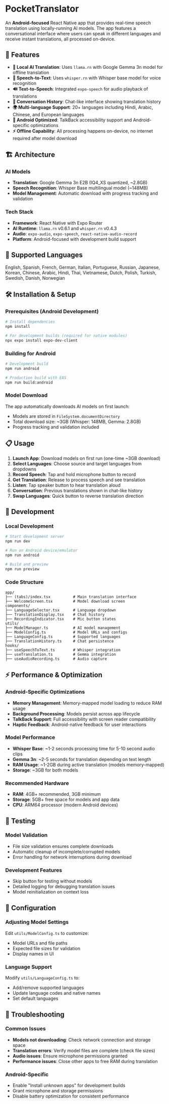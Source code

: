 # PocketTranslator

An **Android-focused** React Native app that provides real-time speech translation using locally-running AI models. The app features a conversational interface where users can speak in different languages and receive instant translations, all processed on-device.

## 🚀 Features

- **🤖 Local AI Translation**: Uses `llama.rn` with Google Gemma 3n model for offline translation
- **🎤 Speech-to-Text**: Uses `whisper.rn` with Whisper base model for voice recognition  
- **🔊 Text-to-Speech**: Integrated `expo-speech` for audio playback of translations
- **💬 Conversation History**: Chat-like interface showing translation history
- **🌍 Multi-language Support**: 20+ languages including Hindi, Arabic, Chinese, and European languages
- **📱 Android Optimized**: TalkBack accessibility support and Android-specific optimizations
- **⚡ Offline Capability**: All processing happens on-device, no internet required after model download

## 🏗️ Architecture

### AI Models
- **Translation**: Google Gemma 3n E2B (IQ4_XS quantized, ~2.8GB)
- **Speech Recognition**: Whisper Base multilingual model (~148MB)
- **Model Management**: Automatic download with progress tracking and validation

### Tech Stack
- **Framework**: React Native with Expo Router
- **AI Runtime**: `llama.rn` v0.6.1 and `whisper.rn` v0.4.3
- **Audio**: `expo-audio`, `expo-speech`, `react-native-audio-record`
- **Platform**: Android-focused with development build support

## 📱 Supported Languages

English, Spanish, French, German, Italian, Portuguese, Russian, Japanese, Korean, Chinese, Arabic, Hindi, Thai, Vietnamese, Dutch, Polish, Turkish, Swedish, Danish, Norwegian

## 🛠️ Installation & Setup

### Prerequisites (Android Development)
```bash
# Install dependencies
npm install

# For development builds (required for native modules)
npx expo install expo-dev-client
```

### Building for Android
```bash
# Development build
npm run android

# Production build with EAS
npm run build:android
```

### Model Download
The app automatically downloads AI models on first launch:
- Models are stored in `FileSystem.documentDirectory`
- Total download size: ~3GB (Whisper: 148MB, Gemma: 2.8GB)
- Progress tracking and validation included

## 📋 Usage

1. **Launch App**: Download models on first run (one-time ~3GB download)
2. **Select Languages**: Choose source and target languages from dropdowns
3. **Record Speech**: Tap and hold microphone button to record
4. **Get Translation**: Release to process speech and see translation
5. **Listen**: Tap speaker button to hear translation aloud
6. **Conversation**: Previous translations shown in chat-like history
7. **Swap Languages**: Quick button to reverse translation direction

## 🔧 Development

### Local Development
```bash
# Start development server
npm run dev

# Run on Android device/emulator
npm run android

# Build and preview
npm run preview
```

### Code Structure
```
app/
├── (tabs)/index.tsx          # Main translation interface
├── WelcomeScreen.tsx         # Model download screen
components/
├── LanguageSelector.tsx      # Language dropdown
├── TranslationDisplay.tsx    # Chat history
├── RecordingIndicator.tsx    # Mic button states
utils/
├── ModelManager.ts           # AI model management
├── ModelConfig.ts            # Model URLs and configs
├── LanguageConfig.ts         # Supported languages
├── TranslationHistory.ts     # Chat persistence
hooks/
├── useSpeechToText.ts        # Whisper integration
├── useTranslation.ts         # Gemma integration
├── useAudioRecording.ts      # Audio capture
```

## ⚡ Performance & Optimization

### Android-Specific Optimizations
- **Memory Management**: Memory-mapped model loading to reduce RAM usage
- **Background Processing**: Models persist across app lifecycle
- **TalkBack Support**: Full accessibility with screen reader compatibility
- **Haptic Feedback**: Android-native feedback for user interactions

### Model Performance
- **Whisper Base**: ~1-2 seconds processing time for 5-10 second audio clips
- **Gemma 3n**: ~2-5 seconds for translation depending on text length
- **RAM Usage**: ~1-2GB during active translation (models memory-mapped)
- **Storage**: ~3GB for both models

### Recommended Hardware
- **RAM**: 4GB+ recommended, 3GB minimum
- **Storage**: 5GB+ free space for models and app data
- **CPU**: ARM64 processor (modern Android devices)

## 🧪 Testing

### Model Validation
- File size validation ensures complete downloads
- Automatic cleanup of incomplete/corrupted models
- Error handling for network interruptions during download

### Development Features
- Skip button for testing without models
- Detailed logging for debugging translation issues
- Model reinitialization on context loss

## 📝 Configuration

### Adjusting Model Settings
Edit `utils/ModelConfig.ts` to customize:
- Model URLs and file paths
- Expected file sizes for validation
- Display names in UI

### Language Support
Modify `utils/LanguageConfig.ts` to:
- Add/remove supported languages
- Update language codes and native names
- Set default languages

## 🚨 Troubleshooting

### Common Issues
- **Models not downloading**: Check network connection and storage space
- **Translation errors**: Verify model files are complete (check file sizes)
- **Audio issues**: Ensure microphone permissions granted
- **Performance issues**: Close other apps to free RAM during translation

### Android-Specific
- Enable "Install unknown apps" for development builds
- Grant microphone and storage permissions
- Disable battery optimization for consistent performance